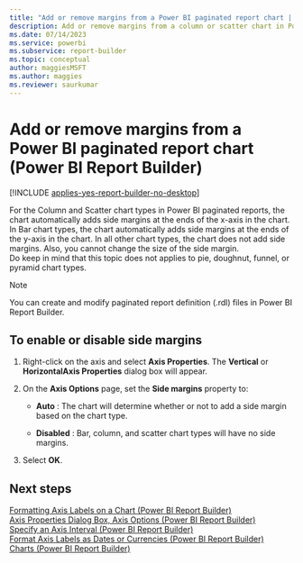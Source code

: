 ```yaml
---
title: "Add or remove margins from a Power BI paginated report chart | Microsoft Docs"
description: Add or remove margins from a column or scatter chart in Power BI Report Builder. Improve readability or appearance of Power BI paginated reports. 
ms.date: 07/14/2023
ms.service: powerbi
ms.subservice: report-builder
ms.topic: conceptual
author: maggiesMSFT
ms.author: maggies
ms.reviewer: saurkumar
---
```

# Add or remove margins from a Power BI paginated report chart (Power BI Report Builder)

[!INCLUDE [applies-yes-report-builder-no-desktop](../../includes/applies-yes-report-builder-no-desktop.md)]

For the Column and Scatter chart types in Power BI paginated reports, the chart automatically adds side margins at the ends of the x-axis in the chart. In Bar chart types, the chart automatically adds side margins at the ends of the y-axis in the chart. In all other chart types, the chart does not add side margins. Also, you cannot change the size of the side margin.  
Do keep in mind that this topic does not applies to pie, doughnut, funnel, or pyramid chart types.  

> [!NOTE]  
>  You can create and modify paginated report definition (.rdl) files in Power BI Report Builder.
 
## To enable or disable side margins  
  
1.  Right-click on the axis and select **Axis Properties**. The **Vertical** or **HorizontalAxis Properties** dialog box will appear.  
  
1.  On the **Axis Options** page, set the **Side margins** property to:  
  
    -   **Auto** : The chart will determine whether or not to add a side margin based on the chart type.  
  
    -   **Disabled** : Bar, column, and scatter chart types will have no side margins.  
  
1.  Select **OK**.
   
## Next steps  
 [Formatting Axis Labels on a Chart &#40;Power BI Report Builder&#41;](/sql/reporting-services/report-design/formatting-axis-labels-on-a-chart-report-builder-and-ssrs)   
 [Axis Properties Dialog Box, Axis Options &#40;Power BI Report Builder&#41;](/previous-versions/sql/)   
 [Specify an Axis Interval &#40;Power BI Report Builder&#41;](/sql/reporting-services/report-design/specify-an-axis-interval-report-builder-and-ssrs)   
 [Format Axis Labels as Dates or Currencies &#40;Power BI Report Builder&#41;](/sql/reporting-services/report-design/format-axis-labels-as-dates-or-currencies-report-builder-and-ssrs)   
 [Charts &#40;Power BI Report Builder&#41;](/sql/reporting-services/report-design/charts-report-builder-and-ssrs)  
  
